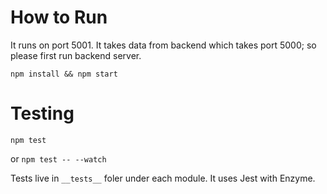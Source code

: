 # How to Run
It runs on port 5001. It takes data from backend which takes port 5000; so please first run backend server.

`npm install && npm start`

# Testing
`npm test`

or `npm test -- --watch`

Tests live in `__tests__` foler under each module.
It uses Jest with Enzyme.